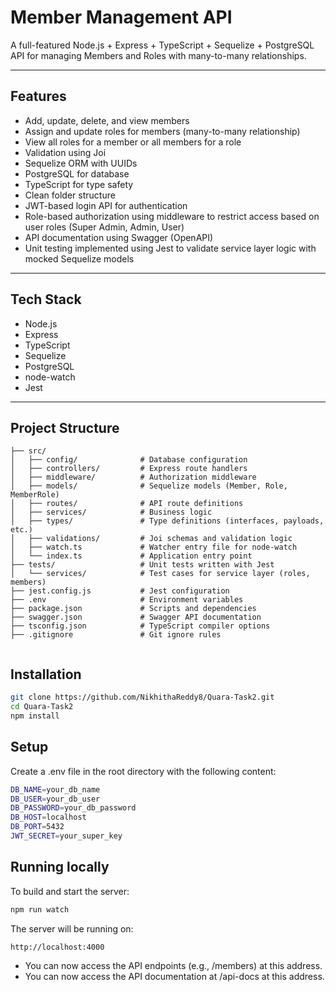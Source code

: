# Member Management API

A full-featured Node.js + Express + TypeScript + Sequelize + PostgreSQL API for managing Members and Roles with many-to-many relationships.

---

##  Features

- Add, update, delete, and view members
- Assign and update roles for members (many-to-many relationship)
- View all roles for a member or all members for a role
- Validation using Joi
- Sequelize ORM with UUIDs
- PostgreSQL for database
- TypeScript for type safety
- Clean folder structure 
- JWT-based login API for authentication
- Role-based authorization using middleware to restrict access
  based on user roles (Super Admin, Admin, User)
- API documentation using Swagger (OpenAPI)
- Unit testing implemented using Jest to validate service layer logic with mocked Sequelize  models
---

##  Tech Stack

- Node.js
- Express
- TypeScript
- Sequelize
- PostgreSQL
- node-watch
- Jest

---
##  Project Structure

```
├── src/
│   ├── config/              # Database configuration
│   ├── controllers/         # Express route handlers
│   ├── middleware/          # Authorization middleware
│   ├── models/              # Sequelize models (Member, Role, MemberRole)
│   ├── routes/              # API route definitions
│   ├── services/            # Business logic
│   ├── types/               # Type definitions (interfaces, payloads, etc.)
│   ├── validations/         # Joi schemas and validation logic
│   ├── watch.ts             # Watcher entry file for node-watch
│   └── index.ts             # Application entry point
├── tests/                   # Unit tests written with Jest
│   └── services/            # Test cases for service layer (roles, members)
├── jest.config.js           # Jest configuration
├── .env                     # Environment variables
├── package.json             # Scripts and dependencies
├── swagger.json             # Swagger API documentation
├── tsconfig.json            # TypeScript compiler options
├── .gitignore               # Git ignore rules


```

## Installation

```bash
git clone https://github.com/NikhithaReddy8/Quara-Task2.git
cd Quara-Task2
npm install
```

## Setup

Create a .env file in the root directory with the following content:

```bash
DB_NAME=your_db_name
DB_USER=your_db_user
DB_PASSWORD=your_db_password
DB_HOST=localhost
DB_PORT=5432
JWT_SECRET=your_super_key
```

## Running locally

To build and start the server:

```bash
npm run watch
```
The server will be running on:

```bash
http://localhost:4000
```
- You can now access the API endpoints (e.g., /members) at this address.
- You can now access the API documentation at /api-docs at this address.

